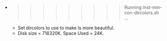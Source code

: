 * >>>>>>>>> Running inst-min-con-dircolors.sh ...
  * Set dircolors to use  to make ls more beautiful.
  * Disk size = 718320K. Space Used = 24K.
